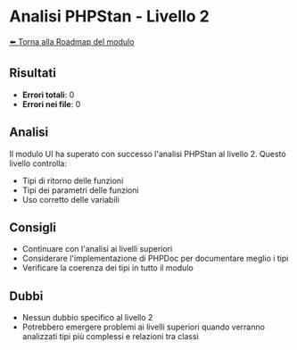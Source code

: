 # Analisi PHPStan - Livello 2

[⬅️ Torna alla Roadmap del modulo](../roadmap.md)


## Risultati
- **Errori totali**: 0
- **Errori nei file**: 0

## Analisi
Il modulo UI ha superato con successo l'analisi PHPStan al livello 2. Questo livello controlla:
- Tipi di ritorno delle funzioni
- Tipi dei parametri delle funzioni
- Uso corretto delle variabili

## Consigli
- Continuare con l'analisi ai livelli superiori
- Considerare l'implementazione di PHPDoc per documentare meglio i tipi
- Verificare la coerenza dei tipi in tutto il modulo

## Dubbi
- Nessun dubbio specifico al livello 2
- Potrebbero emergere problemi ai livelli superiori quando verranno analizzati tipi più complessi e relazioni tra classi 
